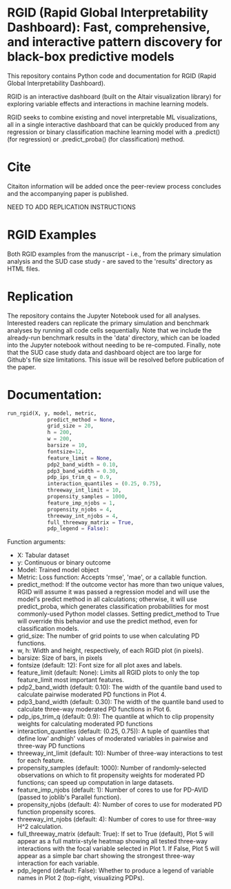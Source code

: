 # RGID (Rapid Global Interpretability Dashboard): Fast, comprehensive, and interactive pattern discovery for black-box predictive models
This repository contains Python code and documentation for RGID (Rapid Global Interpretability Dashboard).

RGID is an interactive dashboard (built on the Altair visualization library) for exploring variable effects and interactions in machine learning models. 

RGID seeks to combine existing and novel interpretable ML visualizations, all in a single interactive dashboard that can be quickly produced from any regression or binary classification machine learning model with a .predict() (for regression) or .predict_proba() (for classification) method.

# Cite
Citaiton information will be added once the peer-review process concludes and the accompanying paper is published.

NEED TO ADD REPLICATION INSTRUCTIONS

# RGID Examples
Both RGID examples from the manuscript - i.e., from the primary simulation analysis and the SUD case study - are saved to the 'results' directory as HTML files.

# Replication
The repository contains the Jupyter Notebook used for all analyses. Interested readers can replicate the primary simulation and benchmark analyses by running all code cells sequentially. Note that we include the already-run benchmark results in the 'data' directory, which can be loaded into the Jupyter notebook without needing to be re-computed. Finally, note that the SUD case study data and dashboard object are too large for Github's file size limitations. This issue will be resolved before publication of the paper.

# Documentation:
```python
run_rgid(X, y, model, metric,
             predict_method = None,
             grid_size = 20,
             h = 200,
             w = 200,
             barsize = 10,
             fontsize=12,
             feature_limit = None,
             pdp2_band_width = 0.10, 
             pdp3_band_width = 0.30,
             pdp_ips_trim_q = 0.9, 
             interaction_quantiles = (0.25, 0.75),
             threeway_int_limit = 10,
             propensity_samples = 1000,
             feature_imp_njobs = 1,
             propensity_njobs = 4,
             threeway_int_njobs = 4,
             full_threeway_matrix = True,
             pdp_legend = False):
``` 
Function arguments:
 - X: Tabular dataset
 - y: Continuous or binary outcome
 - Model: Trained model object
 - Metric: Loss function: Accepts 'rmse', 'mae', or a callable function.
 - predict_method: If the outcome vector has more than two unique values, RGID will assume it was passed a regression model and will use the model's predict method in all calculations; otherwise, it will use predict_proba, which generates classification probabilities for most commonly-used Python model classes. Setting predict_method to True will override this behavior and use the predict method, even for classification models.
 - grid_size: The number of grid points to use when calculating PD functions.
 - w, h: Width and height, respectively, of each RGID plot (in pixels).
 - barsize: Size of bars, in pixels
 - fontsize (default: 12): Font size for all plot axes and labels.
 - feature_limit (default: None): Limits all RGID plots to only the top feature_limit most important features.
 - pdp2_band_width (default: 0.10): The width of the quantile band used to calculate pairwise moderated PD functions in Plot 4.
 - pdp3_band_width (default: 0.30): The width of the quantile band used to calculate three-way moderated PD functions in Plot 6.
 - pdp_ips_trim_q (default: 0.9): The quantile at which to clip propensity weights for calculating moderated PD functions
 - interaction_quantiles (default: (0.25, 0.75)): A tuple of quantiles that define low' andhigh' values of moderated variables in pairwise and three-way PD functions
 - threeway_int_limit (default: 10): Number of three-way interactions to test for each feature.
 - propensity_samples (default: 1000): Number of randomly-selected observations on which to fit propensity weights for moderated PD functions; can speed up computation in large datasets.
 - feature_imp_njobs (default: 1): Number of cores to use for PD-AVID (passed to joblib's Parallel function).
 - propensity_njobs (default: 4): Number of cores to use for moderated PD function propensity scores.
 - threeway_int_njobs (default: 4): Number of cores to use for three-way H^2 calculation.
 - full_threeway_matrix (default: True): If set to True (default), Plot 5 will appear as a full matrix-style heatmap showing all tested three-way interactions with the focal variable selected in Plot 1. If False, Plot 5 will appear as a simple bar chart showing the strongest three-way interaction for each variable.
 - pdp_legend (default: False): Whether to produce a legend of variable names in Plot 2 (top-right, visualizing PDPs). 
 


